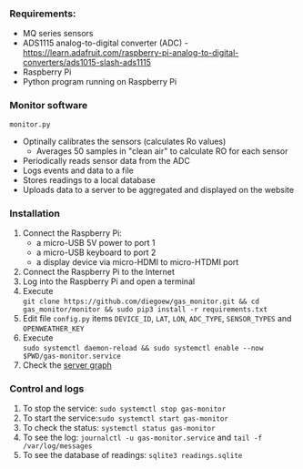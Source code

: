 ### Requirements:
- MQ series sensors
- ADS1115 analog-to-digital converter (ADC) - https://learn.adafruit.com/raspberry-pi-analog-to-digital-converters/ads1015-slash-ads1115
- Raspberry Pi
- Python program running on Raspberry Pi

### Monitor software

`monitor.py`
- Optinally calibrates the sensors (calculates Ro values)
  * Averages 50 samples in "clean air" to calculate RO for each sensor 
- Periodically reads sensor data from the ADC
- Logs events and data to a file
- Stores readings to a local database
- Uploads data to a server to be aggregated and displayed on the website

### Installation

1. Connect the Raspberry Pi:
    - a micro-USB 5V power to port 1 
    - a micro-USB keyboard to port 2
    - a display device via micro-HDMI to micro-HTDMI port
1. Connect the Raspberry Pi to the Internet
1. Log into the Raspberry Pi and open a terminal
1. Execute<br>`git clone https://github.com/diegoew/gas_monitor.git && cd gas_monitor/monitor && sudo pip3 install -r requirements.txt`
1. Edit file `config.py` items `DEVICE_ID`, `LAT`, `LON`, `ADC_TYPE`, 
`SENSOR_TYPES` and `OPENWEATHER_KEY`
1. Execute<br>`sudo systemctl daemon-reload && sudo systemctl enable --now $PWD/gas-monitor.service`
1. Check the [server graph](http://www.protectplayanow.org/gas-monitor-testpage.html)

### Control and logs
1. To stop the service: `sudo systemctl stop gas-monitor`
1. To start the service:`sudo systemctl start gas-monitor`
1. To check the status: `systemctl status gas-monitor`
1. To see the log: `journalctl -u gas-monitor.service` and 
`tail -f /var/log/messages`
1. To see the database of readings: `sqlite3 readings.sqlite`
